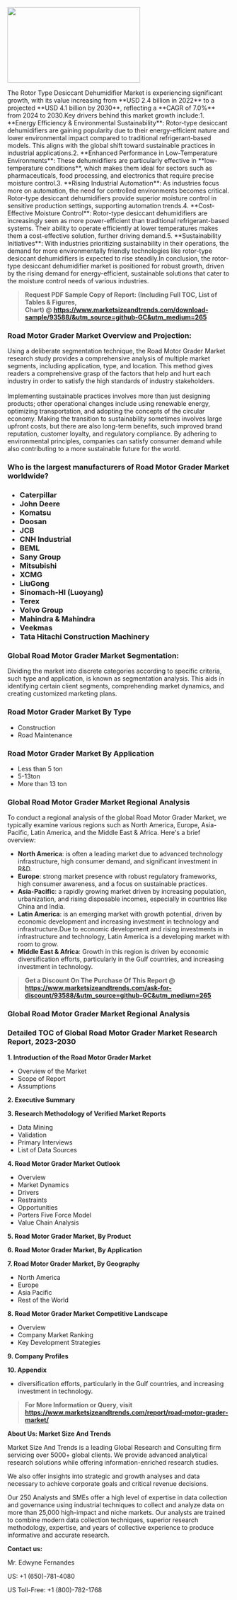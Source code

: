 <p><img class="alignnone size-medium wp-image-20088" src="https://ffe5etoiles.com/wp-content/uploads/2024/12/MST1-300x171.png" alt="" width="300" height="171" /></p>The Rotor Type Desiccant Dehumidifier Market is experiencing significant growth, with its value increasing from **USD 2.4 billion in 2022** to a projected **USD 4.1 billion by 2030**, reflecting a **CAGR of 7.0%** from 2024 to 2030.Key drivers behind this market growth include:1. **Energy Efficiency & Environmental Sustainability**: Rotor-type desiccant dehumidifiers are gaining popularity due to their energy-efficient nature and lower environmental impact compared to traditional refrigerant-based models. This aligns with the global shift toward sustainable practices in industrial applications.2. **Enhanced Performance in Low-Temperature Environments**: These dehumidifiers are particularly effective in **low-temperature conditions**, which makes them ideal for sectors such as pharmaceuticals, food processing, and electronics that require precise moisture control.3. **Rising Industrial Automation**: As industries focus more on automation, the need for controlled environments becomes critical. Rotor-type desiccant dehumidifiers provide superior moisture control in sensitive production settings, supporting automation trends.4. **Cost-Effective Moisture Control**: Rotor-type desiccant dehumidifiers are increasingly seen as more power-efficient than traditional refrigerant-based systems. Their ability to operate efficiently at lower temperatures makes them a cost-effective solution, further driving demand.5. **Sustainability Initiatives**: With industries prioritizing sustainability in their operations, the demand for more environmentally friendly technologies like rotor-type desiccant dehumidifiers is expected to rise steadily.In conclusion, the rotor-type desiccant dehumidifier market is positioned for robust growth, driven by the rising demand for energy-efficient, sustainable solutions that cater to the moisture control needs of various industries.</p><blockquote id="" class=""><strong>Request PDF Sample Copy of Report: (Including Full TOC, List of Tables &amp; Figures, Chart)&nbsp;@&nbsp;<strong><a href="https://www.marketsizeandtrends.com/download-sample/93588/&utm_source=github-GC&utm_medium=265" target="_blank">https://www.marketsizeandtrends.com/download-sample/93588/&utm_source=github-GC&utm_medium=265</a></strong></strong></blockquote><h3 id="" class="">Road Motor Grader Market&nbsp;Overview and Projection:</h3><p id="" class="">Using a deliberate segmentation technique, the Road Motor Grader Market research study provides a comprehensive analysis of multiple market segments, including application, type, and location. This method gives readers a comprehensive grasp of the factors that help and hurt each industry in order to satisfy the high standards of industry stakeholders. <br /> <br />Implementing sustainable practices involves more than just designing products; other operational changes include using renewable energy, optimizing transportation, and adopting the concepts of the circular economy. Making the transition to sustainability sometimes involves large upfront costs, but there are also long-term benefits, such improved brand reputation, customer loyalty, and regulatory compliance. By adhering to environmental principles, companies can satisfy consumer demand while also contributing to a more sustainable future for the world.</p><h3 id="" class="">Who is the largest manufacturers of&nbsp;Road Motor Grader Market worldwide?</h3><h3 class=""><p><ul><li>Caterpillar </li><li> John Deere </li><li> Komatsu </li><li> Doosan </li><li> JCB </li><li> CNH Industrial </li><li> BEML </li><li> Sany Group </li><li> Mitsubishi </li><li> XCMG </li><li> LiuGong </li><li> Sinomach-HI (Luoyang) </li><li> Terex </li><li> Volvo Group </li><li> Mahindra & Mahindra </li><li> Veekmas </li><li> Tata Hitachi Construction Machinery</li></ul></p></h3><h3 id="" class="">Global&nbsp;Road Motor Grader Market Segmentation:</h3><p id="" class="">Dividing the market into discrete categories according to specific criteria, such type and application, is known as segmentation analysis. This aids in identifying certain client segments, comprehending market dynamics, and creating customized marketing plans.</p><h3 id="" class="">Road Motor Grader Market&nbsp;By Type</h3><p><p><ul><li>Construction</li><li> Road Maintenance</p></li></ul></p></p><h3 id="" class="">Road Motor Grader Market&nbsp;By Application</h3><p class=""><p><ul><li>Less than 5 ton</li><li> 5-13ton</li><li> More than 13 ton</li></ul></p></p><h3 id="" class="">Global Road Motor Grader Market Regional Analysis</h3><p id="" class="">To conduct a regional analysis of the global Road Motor Grader Market, we typically examine various regions such as North America, Europe, Asia-Pacific, Latin America, and the Middle East &amp; Africa. Here's a brief overview:</p><ul><li><strong>North America</strong>: is often a leading market due to advanced technology infrastructure, high consumer demand, and significant investment in R&amp;D.</li><li><strong>Europe</strong>: strong market presence with robust regulatory frameworks, high consumer awareness, and a focus on sustainable practices.</li><li><strong>Asia-Pacific</strong>: a rapidly growing market driven by increasing population, urbanization, and rising disposable incomes, especially in countries like China and India.</li><li><strong>Latin America</strong>: is an emerging market with growth potential, driven by economic development and increasing investment in technology and infrastructure.Due to economic development and rising investments in infrastructure and technology, Latin America is a developing market with room to grow.</li><li><strong>Middle East &amp; Africa</strong>: Growth in this region is driven by economic diversification efforts, particularly in the Gulf countries, and increasing investment in technology.</li></ul><blockquote id="" class=""><strong>Get a Discount On The Purchase Of This Report @ <strong><a href="https://www.marketsizeandtrends.com/ask-for-discount/93588/&utm_source=github-GC&utm_medium=265" target="_blank">https://www.marketsizeandtrends.com/ask-for-discount/93588/&utm_source=github-GC&utm_medium=265</a></strong></strong></blockquote><h3 id="" class="">Global Road Motor Grader Market Regional Analysis</h3><h3 id="" class="">Detailed TOC of Global Road Motor Grader Market Research Report, 2023-2030</h3><p id="" class=""><strong>1. Introduction of the Road Motor Grader Market</strong></p><ul><li>Overview of the Market</li><li>Scope of Report</li><li>Assumptions</li></ul><p id="" class=""><strong>2. Executive Summary</strong></p><p id="" class=""><strong>3. Research Methodology of Verified Market Reports</strong></p><ul><li>Data Mining</li><li>Validation</li><li>Primary Interviews</li><li>List of Data Sources</li></ul><p id="" class=""><strong>4. Road Motor Grader Market Outlook</strong></p><ul><li>Overview</li><li>Market Dynamics</li><li>Drivers</li><li>Restraints</li><li>Opportunities</li><li>Porters Five Force Model</li><li>Value Chain Analysis</li></ul><p id="" class=""><strong>5. Road Motor Grader Market, By Product</strong></p><p id="" class=""><strong>6. Road Motor Grader Market, By Application</strong></p><p id="" class=""><strong>7. Road Motor Grader Market, By Geography</strong></p><ul><li>North America</li><li>Europe</li><li>Asia Pacific</li><li>Rest of the World</li></ul><p id="" class=""><strong>8. Road Motor Grader Market Competitive Landscape</strong></p><ul><li>Overview</li><li>Company Market Ranking</li><li>Key Development Strategies</li></ul><p id="" class=""><strong>9. Company Profiles</strong></p><p id="" class=""><strong>10. Appendix</strong></p><ul><li>diversification efforts, particularly in the Gulf countries, and increasing investment in technology.</li></ul><blockquote id="" class=""><strong>For More Information or Query, visit <strong><strong><a href="https://www.marketsizeandtrends.com/report/road-motor-grader-market/" target="_blank">https://www.marketsizeandtrends.com/report/road-motor-grader-market/</a></strong></strong></strong></blockquote><p id="" class=""><strong>About Us: Market Size And Trends</strong></p><p id="" class="">Market Size And Trends is a leading Global Research and Consulting firm servicing over 5000+ global clients. We provide advanced analytical research solutions while offering information-enriched research studies.</p><p id="" class="">We also offer insights into strategic and growth analyses and data necessary to achieve corporate goals and critical revenue decisions.</p><p id="" class="">Our 250 Analysts and SMEs offer a high level of expertise in data collection and governance using industrial techniques to collect and analyze data on more than 25,000 high-impact and niche markets. Our analysts are trained to combine modern data collection techniques, superior research methodology, expertise, and years of collective experience to produce informative and accurate research.</p><p id="" class=""><strong>Contact us:</strong></p><p id="" class="">Mr. Edwyne Fernandes</p><p id="" class="">US: +1 (650)-781-4080</p><p id="" class="">US Toll-Free: +1 (800)-782-1768</p>
